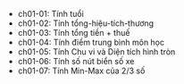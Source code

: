 - ch01-01: Tính tuổi
- ch01-02: Tính tổng-hiệu-tích-thương
- ch01-03: Tính tổng tiền + thuế
- ch01-04: Tính điểm trung bình môn học
- ch01-05: Tính Chu vi và Diện tích hình tròn
- ch01-06: Tính số nút biển số xe
- ch01-07: Tính Min-Max của 2/3 số